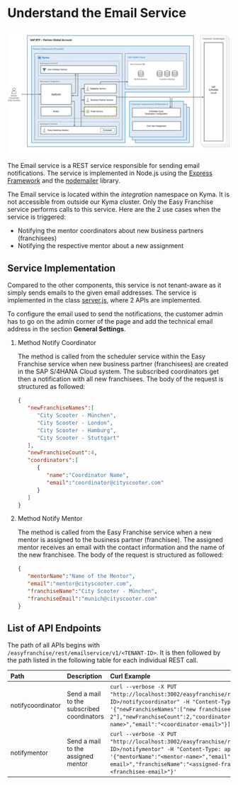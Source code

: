 # Understand the Email Service

![](../../images/kyma-diagrams-focus-components/Slide7.jpeg) 

The Email service is a REST service responsible for sending email notifications. The service is implemented in Node.js using the [Express Framework](https://expressjs.com/de/) and the [nodemailer](https://nodemailer.com/about/) library.

The Email service is located within the *integration* namespace on Kyma. It is not accessible from outside our Kyma cluster. Only the Easy Franchise service performs calls to this service. Here are the 2 use cases when the service is triggered:

* Notifying the mentor coordinators about new business partners (franchisees)
* Notifying the respective mentor about a new assignment

## Service Implementation

Compared to the other components, this service is not tenant-aware as it simply sends emails to the given email addresses.
The service is implemented in the class [server.js](../../../code/easyfranchise/source/email-service/server.js), where 2 APIs are implemented.

To configure the email used to send the notifications, the customer admin has to go on the admin corner of the page and add the technical email address in the section **General Settings**.

1. Method Notify Coordinator

   The method is called from the scheduler service within the Easy Franchise service when new business partner (franchisees) are created in the SAP S/4HANA Cloud system. The subscribed coordinators get then a notification with all new franchisees. The body of the request is structured as followed:

   ```json
   {
      "newFranchiseNames":[
         "City Scooter - München",
         "City Scooter - London",
         "City Scooter - Hamburg",
         "City Scooter - Stuttgart"
      ],
      "newFranchiseCount":4,
      "coordinators":[
         {
            "name":"Coordinator Name",         
            "email":"coordinator@cityscooter.com"
         }
      ]
   }
   ```

1. Method Notify Mentor

   The method is called from the Easy Franchise service when a new mentor is assigned to the business partner (franchisee). The assigned mentor receives an email with the contact information and the name of the new franchisee. The body of the request is structured as followed:

   ```json
   {
      "mentorName":"Name of the Mentor",
      "email":"mentor@cityscooter.com",
      "franchiseName":"City Scooter - München",
      "franchiseEmail":"munich@cityscooter.com"
   }
   ```

## List of API Endpoints

The path of all APIs begins with `/easyfranchise/rest/emailservice/v1/<TENANT-ID>`. It is then followed by the path listed in the following table for each individual REST call.

| Path   | Description  | Curl Example  |
|:-------|:-------------|:--------------|
| notifycoordinator     | Send a mail to the subscribed coordinators   | ``curl --verbose -X PUT "http://localhost:3002/easyfranchise/rest/emailservice/v1/<TENANT-ID>/notifycoordinator" -H "Content-Type: application/json" -d '{"newFranchiseNames":["new franchisee 1","new franchisee 2"],"newFranchiseCount":2,"coordinators":[{"name":"<coordinator-name>","email":"<coordinator-email>"}]}'``|
| notifymentor          | Send a mail to the assigned mentor | ``curl --verbose -X PUT "http://localhost:3002/easyfranchise/rest/emailservice/v1/<TENANT-ID>/notifymentor" -H "Content-Type: application/json" -d '{"mentorName":"<mentor-name>","email":"<mentor-email>","franchiseName":"<assigned-franchisee>","franchiseEmail":"<franchisee-email>"}'``|
